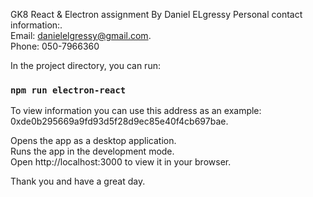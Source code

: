 GK8 React & Electron assignment By Daniel ELgressy
Personal contact information:.\
Email: danielelgressy@gmail.com.\
Phone: 050-7966360

In the project directory, you can run:

### `npm run electron-react`

To view information you can use this address as an example: 0xde0b295669a9fd93d5f28d9ec85e40f4cb697bae.

Opens the app as a desktop application.\
Runs the app in the development mode.\
Open http://localhost:3000 to view it in your browser.

Thank you and have a great day.
